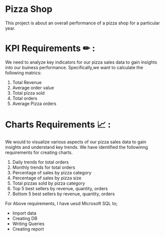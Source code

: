 # 
# Pizza Shop

This project is about an overall performance of a pizza shop for a particular year.

# KPI Requirements ✏ :
 We need to analyze key indicators for our pizza sales data to gain insights into our buiness performance. Specifically,we want to calculate the following matrics:

1. Total Revenue
2. Average order value
3. Total pizza sold
4. Total orders
5. Average Pizza orders

# Charts Requirements 📈 :
 We would to visualize various aspects of our pizza sales data to gain insights and understand key trends. We have identified the followinng requirements for creating charts.

1. Daily trends for total orders
2. Monthly trends for total orders
3. Percentage of sales by pizza category
4. Percentage of sales by pizza size
5. Total pizzas sold by pizza category
6. Top 5 best sellers by revenue, quantity, orders 
7. Bottom 5 best sellers by revenue, quantity, orders

For Above requirements, I have uesd Microsoft SQL to;
 * Import data
 * Creating DB
 * Writing Queries
 * Creating report

